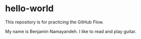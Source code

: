 # hello-world
This repository is for practicing the GitHub Flow.

My name is Benjamin Namayandeh. I like to read and play guitar.
